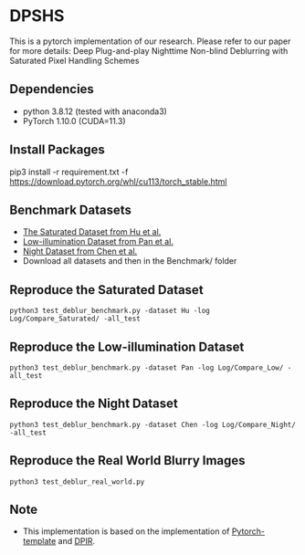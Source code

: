 # DPSHS
This is a pytorch implementation of our research. Please refer to our paper for more details:
Deep Plug-and-play Nighttime Non-blind Deblurring with Saturated Pixel Handling Schemes


## Dependencies
* python 3.8.12 (tested with anaconda3)
* PyTorch 1.10.0 (CUDA=11.3)

## Install Packages
pip3 install -r requirement.txt -f https://download.pytorch.org/whl/cu113/torch_stable.html


## Benchmark Datasets
* [The Saturated Dataset from Hu et al.](https://eng.ucmerced.edu/people/zhu/CVPR14_lightstreak.html)
* [Low-illumination Dataset from Pan et al.](https://pan.baidu.com/s/1O2AezDHc64GzHyU_U7BX4g)
* [Night Dataset from Chen et al.](https://drive.google.com/file/d/1C7J9rn2xbeJ4-Aom4KEQJdpFyBd2M4Zv/view)
* Download all datasets and then in the Benchmark/ folder 

## Reproduce the Saturated Dataset
```
python3 test_deblur_benchmark.py -dataset Hu -log Log/Compare_Saturated/ -all_test
```

## Reproduce the Low-illumination Dataset
```
python3 test_deblur_benchmark.py -dataset Pan -log Log/Compare_Low/ -all_test
```

## Reproduce the Night Dataset
```
python3 test_deblur_benchmark.py -dataset Chen -log Log/Compare_Night/ -all_test
```

## Reproduce the Real World Blurry Images
```
python3 test_deblur_real_world.py
```

## Note
* This implementation is based on the implementation of [Pytorch-template](https://github.com/victoresque/pytorch-template) and [DPIR](https://github.com/cszn/DPIR).